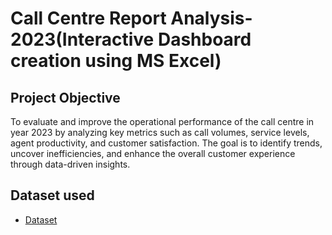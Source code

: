 # Call Centre Report Analysis-2023(Interactive Dashboard creation using MS Excel)
## Project Objective
To evaluate and improve the operational performance of the call centre in year 2023 by analyzing key metrics such as call volumes, service levels, agent productivity, and customer satisfaction. The goal is to identify trends, uncover inefficiencies, and enhance the overall customer experience through data-driven insights.

## Dataset used
- <a href="https://github.com/ShivaniJain1811/Call-centre-Report-Analysis-2023/blob/main/call%20centre%20report%20analysis%20project.xlsx">Dataset</a>

